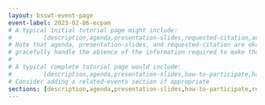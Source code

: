 ```yaml
---
layout: bsswt-event-page
event-label: 2023-02-06-ecpam
# A typical initial tutorial page might include:
#         [description,agenda,presentation-slides,requested-citation,acknowledgments]
# Note that agenda, presentation-slides, and requested-citation are okay here because they
# gracefully handle the absence of the information required to make those sections "event-ready".
#
# A typical complete tutorial page would include: 
#         [description,agenda,presentation-slides,how-to-participate,hands-on-exercises,stay-in-touch,resources-from-presentations,requested-citation,acknowledgments]
# Consider adding a related-events section if appropriate
sections: [description,agenda,presentation-slides,how-to-participate,related-events,stay-in-touch-no-ho,resources-from-presentations,requested-citation,acknowledgments]
---
```

